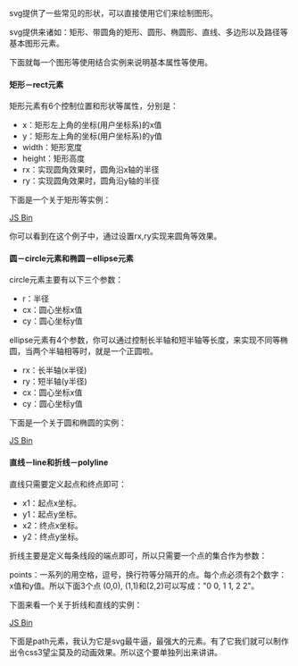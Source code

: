 svg提供了一些常见的形状，可以直接使用它们来绘制图形。

svg提供来诸如：矩形、带圆角的矩形、圆形、椭圆形、直线、多边形以及路径等基本图形元素。

下面就每一个图形等使用结合实例来说明基本属性等使用。

#### 矩形－rect元素

矩形元素有6个控制位置和形状等属性，分别是：

* x：矩形左上角的坐标(用户坐标系)的x值
* y：矩形左上角的坐标(用户坐标系)的y值
* width：矩形宽度
* height：矩形高度
* rx：实现圆角效果时，圆角沿x轴的半径
* ry：实现圆角效果时，圆角沿y轴的半径

下面是一个关于矩形等实例：

<a class="jsbin-embed" href="http://jsbin.com/pudakoxa/1/embed?html,output">JS Bin</a><script src="http://static.jsbin.com/js/embed.js"></script>

你可以看到在这个例子中，通过设置rx,ry实现来圆角等效果。

#### 圆－circle元素和椭圆－ellipse元素

circle元素主要有以下三个参数：

* r：半径
* cx：圆心坐标x值
* cy：圆心坐标y值

ellipse元素有4个参数，你可以通过控制长半轴和短半轴等长度，来实现不同等椭圆，当两个半轴相等时，就是一个正圆啦。

* rx：长半轴(x半径)
* ry：短半轴(y半径)
* cx：圆心坐标x值
* cy：圆心坐标y值

下面是一个关于圆和椭圆的实例：

<a class="jsbin-embed" href="http://jsbin.com/huxojezu/1/embed?html,output">JS Bin</a><script src="http://static.jsbin.com/js/embed.js"></script>

#### 直线－line和折线－polyline

直线只需要定义起点和终点即可：

* x1：起点x坐标。
* y1：起点y坐标。
* x2：终点x坐标。
* y2：终点y坐标。

折线主要是定义每条线段的端点即可，所以只需要一个点的集合作为参数：

points：一系列的用空格，逗号，换行符等分隔开的点。每个点必须有2个数字：x值和y值。所以下面3个点 (0,0), (1,1)和(2,2)可以写成："0 0, 1 1, 2 2"。

下面来看一个关于折线和直线的实例：

<a class="jsbin-embed" href="http://jsbin.com/wiwesavo/1/embed?html,output">JS Bin</a><script src="http://static.jsbin.com/js/embed.js"></script>

下面是path元素，我认为它是svg最牛逼，最强大的元素。有了它我们就可以制作出令css3望尘莫及的动画效果。所以这个要单独列出来讲讲。






